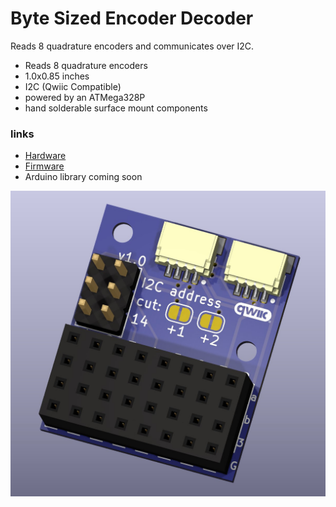 # Byte Sized Encoder Decoder

Reads 8 quadrature encoders and communicates over I2C.

* Reads 8 quadrature encoders
* 1.0x0.85 inches
* I2C (Qwiic Compatible)
* powered by an ATMega328P
* hand solderable surface mount components

### links

* [Hardware](https://github.com/RCMgames/BSCD/tree/main/hardware)
* [Firmware](https://github.com/RCMgames/BSCD/tree/main/firmware)
* Arduino library coming soon

![cad render](https://github.com/RCMgames/BSCD/blob/e5e761275d6937ced29332824f1e0d8da6625a7c/hardware/CAD%20renders/render%201.jpg)

